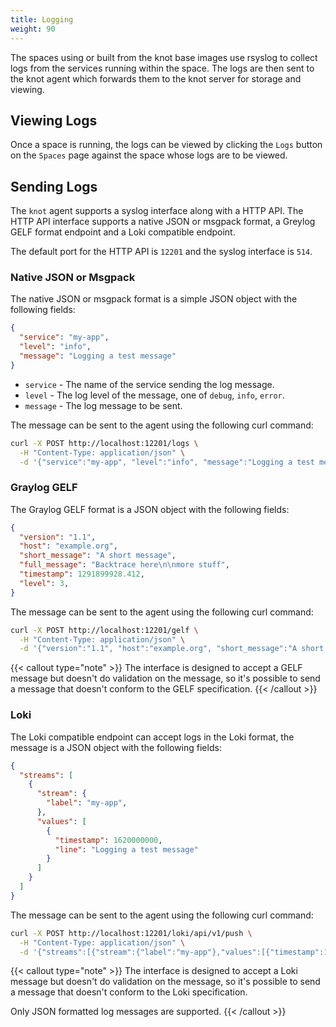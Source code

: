 ```yaml
---
title: Logging
weight: 90
---
```


The spaces using or built from the knot base images use rsyslog to collect logs from the services running within the space. The logs are then sent to the knot agent which forwards them to the knot server for storage and viewing.

## Viewing Logs

Once a space is running, the logs can be viewed by clicking the `Logs` button on the `Spaces` page against the space whose logs are to be viewed.

## Sending Logs

The `knot` agent supports a syslog interface along with a HTTP API. The HTTP API interface supports a native JSON or msgpack format, a Greylog GELF format endpoint and a Loki compatible endpoint.

The default port for the HTTP API is `12201` and the syslog interface is `514`.

### Native JSON or Msgpack

The native JSON or msgpack format is a simple JSON object with the following fields:

```json
{
  "service": "my-app",
  "level": "info",
  "message": "Logging a test message"
}
```

- `service` - The name of the service sending the log message.
- `level` - The log level of the message, one of `debug`, `info`, `error`.
- `message` - The log message to be sent.

The message can be sent to the agent using the following curl command:

```bash
curl -X POST http://localhost:12201/logs \
  -H "Content-Type: application/json" \
  -d '{"service":"my-app", "level":"info", "message":"Logging a test message"}'
```

### Graylog GELF

The Graylog GELF format is a JSON object with the following fields:

```json
{
  "version": "1.1",
  "host": "example.org",
  "short_message": "A short message",
  "full_message": "Backtrace here\n\nmore stuff",
  "timestamp": 1291899928.412,
  "level": 3,
}
```

The message can be sent to the agent using the following curl command:

```bash
curl -X POST http://localhost:12201/gelf \
  -H "Content-Type: application/json" \
  -d '{"version":"1.1", "host":"example.org", "short_message":"A short message", "full_message":"Backtrace here\n\nmore stuff", "timestamp":1291899928.412, "level":3}'
```

{{< callout type="note" >}}
  The interface is designed to accept a GELF message but doesn't do validation on the message, so it's possible to send a message that doesn't conform to the GELF specification.
{{< /callout >}}

### Loki

The Loki compatible endpoint can accept logs in the Loki format, the message is a JSON object with the following fields:

```json
{
  "streams": [
    {
      "stream": {
        "label": "my-app",
      },
      "values": [
        {
          "timestamp": 1620000000,
          "line": "Logging a test message"
        }
      ]
    }
  ]
}
```

The message can be sent to the agent using the following curl command:

```bash
curl -X POST http://localhost:12201/loki/api/v1/push \
  -H "Content-Type: application/json" \
  -d '{"streams":[{"stream":{"label":"my-app"},"values":[{"timestamp":1620000000,"line":"Logging a test message"}]}'
```

{{< callout type="note" >}}
  The interface is designed to accept a Loki message but doesn't do validation on the message, so it's possible to send a message that doesn't conform to the Loki specification.

  Only JSON formatted log messages are supported.
{{< /callout >}}
